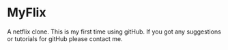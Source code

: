 # MyFlix
A netflix clone.
This is my first time using gitHub.
If you got any suggestions or tutorials for gitHub please contact me.
